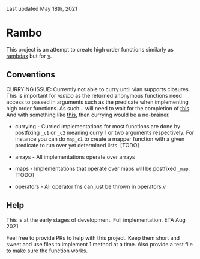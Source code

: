 Last updated May 18th, 2021

# Rambo

This project is an attempt to create high order functions similarly as [rambdax](https://selfrefactor.github.io/rambdax) but for [v](https://vlang.io/).

## Conventions

CURRYING ISSUE: Currently not able to curry until vlan supports closures. This is important for *rambo* as the returned anonymous functions need access to passed in arguments such as the predicate when implementing high order functions. As such... will need to wait for the completion of [this](https://github.com/vlang/v/issues/7740). And with something like [this](https://github.com/vlang/v/issues/8687), then currying would be a no-brainer.

* currying - Curried implementations for most functions are done by postfixing `_c1` or `_c2` meaning curry 1 or two arguments respectively. For instance you can do `map_c1` to create a mapper function with a given predicate to run over yet determined lists. [TODO]

* arrays - All implementations operate over arrays

* maps - Implementations that operate over maps will be postfixed `_map`. [TODO]

* operators - All operator fns can just be thrown in operators.v

## Help

This is at the early stages of development. Full implementation. ETA Aug 2021

Feel free to provide PRs to help with this project. Keep them short and sweet and use files to implement 1 method at a time. Also provide a test file to make sure the function works.
